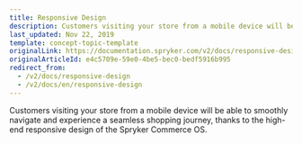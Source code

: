 ```yaml
---
title: Responsive Design
description: Customers visiting your store from a mobile device will be able to smoothly navigate and experience a seamless shopping journey.
last_updated: Nov 22, 2019
template: concept-topic-template
originalLink: https://documentation.spryker.com/v2/docs/responsive-design
originalArticleId: e4c5709e-59e0-4be5-bec0-bedf5916b995
redirect_from:
  - /v2/docs/responsive-design
  - /v2/docs/en/responsive-design
---
```


Customers visiting your store from a mobile device will be able to smoothly navigate and experience a seamless shopping journey, thanks to the high-end responsive design of the Spryker Commerce OS.
